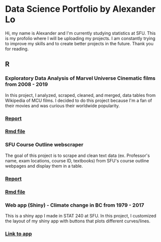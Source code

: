 # Data Science Portfolio by Alexander Lo

Hi, my name is Alexander and I'm currently studying statistics at SFU. This is my profolio where I will be uploading my projects. I am constantly trying to improve my skills and to create better projects in the future. Thank you for reading.

## R
### Exploratory Data Analysis of Marvel Universe Cinematic films from 2008 - 2019
In this project, I analyzed, scraped, cleaned, and merged, data tables from Wikipedia of MCU films. I decided to do this project because I'm a fan of their movies and was curious their worldwide popularity.
### [Report](https://rpubs.com/alexlo97/499619)
### [Rmd file](https://github.com/alexlo97/Profolio/blob/master/Analysis%20of%20MCU%20films/Analysis_MCU.Rmd)

### SFU Course Outline webscraper 
The goal of this project is to scrape and clean text data (ex. Professor's name, exam locations, course ID, textbooks) from SFU's course outline webpages and display them in a table.
### [Report](http://rpubs.com/alexlo97/499396)
### [Rmd file](https://github.com/alexlo97/Profolio/blob/master/SFU_webscraper.Rmd)

### Web app (Shiny) - Climate change in BC from 1979 - 2017
This is a shiny app I made in STAT 240 at SFU. In this project, I customized the layout of my shiny app with buttons that plots different curves/lines.
### [Link to app](https://shiny.rcg.sfu.ca/u/ala148/shinyapp/)

